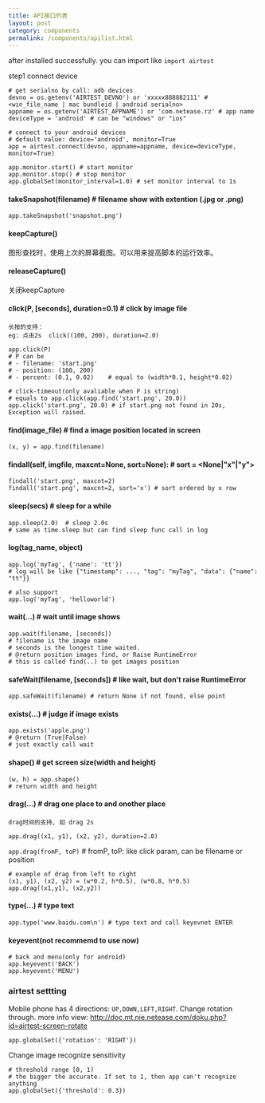 ```yaml
--- 
title: API接口列表
layout: post
category: components
permalink: /components/apilist.html
---
```

after installed successfully. you can import like `import airtest`

step1 connect device

    # get serialno by call: adb devices
    devno = os.getenv('AIRTEST_DEVNO') or 'xxxxx888882111' # <win_file_name | mac bundleid | android serialno>
    appname = os.getenv('AIRTEST_APPNAME') or 'com.netease.rz' # app name
    deviceType = 'android' # can be "windows" or "ios"

    # connect to your android devices
    # default value: device='android', monitor=True
    app = airtest.connect(devno, appname=appname, device=deviceType, monitor=True)

    app.monitor.start() # start monitor
    app.monitor.stop() # stop monitor
    app.globalSet(monitor_interval=1.0) # set monitor interval to 1s


#### takeSnapshot(filename) # filename show with extention (.jpg or .png)

    app.takeSnapshot('snapshot.png')


#### keepCapture()
图形查找时，使用上次的屏幕截图。可以用来提高脚本的运行效率。

#### releaseCapture()
关闭keepCapture

#### click(P, [seconds], duration=0.1) # click by image file

    长按的支持：
    eg: 点击2s  click((100, 200), duration=2.0)

    app.click(P)
    # P can be
    # - filename: 'start.png'
    # - position: (100, 200)
    # - percent: (0.1, 0.02)    # equal to (width*0.1, height*0.02)

    # click-timeout(only avaliable when P is string)
    # equals to app.click(app.find('start.png', 20.0))
    app.click('start.png', 20.0) # if start.png not found in 20s, Exception will raised.

#### find(image_file) # find a image position located in screen

    (x, y) = app.find(filename)


#### findall(self, imgfile, maxcnt=None, sort=None): # sort = <None|"x"|"y">

    findall('start.png', maxcnt=2)
    findall('start.png', maxcnt=2, sort='x') # sort ordered by x row

#### sleep(secs) # sleep for a while

    app.sleep(2.0)  # sleep 2.0s
    # same as time.sleep but can find sleep func call in log

#### log(tag_name, object)

    app.log('myTag', {'name': 'tt'})
    # log will be like {"timestamp": ..., "tag": "myTag", "data": {"name": "tt"}}

    # also support
    app.log('myTag', 'helloworld')

#### wait(...) # wait until image shows

    app.wait(filename, [seconds])
    # filename is the image name
    # seconds is the longest time waited.
    # @return position images find, or Raise RuntimeError
    # this is called find(..) to get images position


#### safeWait(filename, [seconds]) # like wait, but don't raise RuntimeError

    app.safeWait(filename) # return None if not found, else point


#### exists(...) # judge if image exists

    app.exists('apple.png')
    # @return (True|False)
    # just exactly call wait


#### shape() # get screen size(width and height)

    (w, h) = app.shape()
    # return width and height

#### drag(...) # drag one place to and onother place

    drag时间的支持, 如 drag 2s

    app.drag((x1, y1), (x2, y2), duration=2.0)

`app.drag(fromP, toP)` # fromP, toP: like click param, can be filename or position

    # example of drag from left to right
    (x1, y1), (x2, y2) = (w*0.2, h*0.5), (w*0.8, h*0.5)
    app.drag((x1,y1), (x2,y2))


#### type(...) # type text

    app.type('www.baidu.com\n') # type text and call keyevnet ENTER


#### keyevent(not recommemd to use now)

    # back and menu(only for android)
    app.keyevent('BACK')
    app.keyevent('MENU')


### airtest settting
Mobile phone has 4 directions: `UP,DOWN,LEFT,RIGHT`.
Change rotation through. more info view: <http://doc.mt.nie.netease.com/doku.php?id=airtest-screen-rotate>

    app.globalSet({'rotation': 'RIGHT'})


Change image recognize sensitivity

    # threshold range [0, 1)
    # the bigger the accurate. If set to 1, then app can't recognize anything
    app.globalSet({'threshold': 0.3}) 



